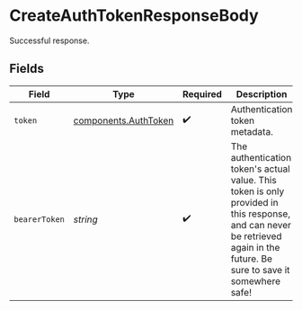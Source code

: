 # CreateAuthTokenResponseBody

Successful response.


## Fields

| Field                                                                                                                                                                     | Type                                                                                                                                                                      | Required                                                                                                                                                                  | Description                                                                                                                                                               | Example                                                                                                                                                                   |
| ------------------------------------------------------------------------------------------------------------------------------------------------------------------------- | ------------------------------------------------------------------------------------------------------------------------------------------------------------------------- | ------------------------------------------------------------------------------------------------------------------------------------------------------------------------- | ------------------------------------------------------------------------------------------------------------------------------------------------------------------------- | ------------------------------------------------------------------------------------------------------------------------------------------------------------------------- |
| `token`                                                                                                                                                                   | [components.AuthToken](../../models/components/authtoken.md)                                                                                                              | :heavy_check_mark:                                                                                                                                                        | Authentication token metadata.                                                                                                                                            |                                                                                                                                                                           |
| `bearerToken`                                                                                                                                                             | *string*                                                                                                                                                                  | :heavy_check_mark:                                                                                                                                                        | The authentication token's actual value. This token is only provided in this response, and can never be retrieved again in the future. Be sure to save it somewhere safe! | uRKJSTt0L4RaSkiMj41QTkxM                                                                                                                                                  |